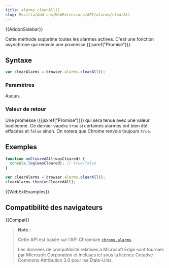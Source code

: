 ```yaml
---
title: alarms.clearAll()
slug: Mozilla/Add-ons/WebExtensions/API/alarms/clearAll
---
```


{{AddonSidebar}}

Cette méthode supprime toutes les alarmes actives. C'est une fonction asynchrone qui renvoie une promesse {{jsxref("Promise")}}.

## Syntaxe

```js
var clearAlarms = browser.alarms.clearAll();
```

### Paramètres

Aucun.

### Valeur de retour

Une promesse ({{jsxref("Promise")}}) qui sera tenue avec une valeur booléenne. Ce dernier vaudra `true` si certaines alarmes ont bien été effacées et `false` sinon. On notera que Chrome renvoie toujours `true`.

## Exemples

```js
function onClearedAll(wasCleared) {
  console.log(wasCleared); // true/false
}

var clearAlarms = browser.alarms.clearAll();
clearAlarms.then(onClearedAll);
```

{{WebExtExamples}}

## Compatibilité des navigateurs

{{Compat}}

> **Note :**
>
> Cette API est basée sur l'API Chromium [`chrome.alarms`](https://developer.chrome.com/extensions/alarms).
>
> Les données de compatibilité relatives à Microsoft Edge sont fournies par Microsoft Corporation et incluses ici sous la licence Creative Commons Attribution 3.0 pour les États-Unis.
